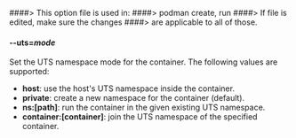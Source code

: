 ####> This option file is used in:
####> podman create, run
####> If file is edited, make sure the changes
####> are applicable to all of those.

#### **--uts**=_mode_

Set the UTS namespace mode for the container. The following values are supported:

- **host**: use the host's UTS namespace inside the container.
- **private**: create a new namespace for the container (default).
- **ns:[path]**: run the container in the given existing UTS namespace.
- **container:[container]**: join the UTS namespace of the specified container.
